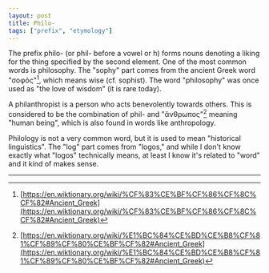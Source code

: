 ```yaml
---
layout: post
title: Philo-
tags: ["prefix", "etymology"]
---
```


The prefix philo- (or phil- before a vowel or h) forms nouns denoting a liking for the thing specified by the second element. One of the most common words is philosophy. The "sophy" part comes from the ancient Greek word "σοφός"[^greek-sofos], which means wise (cf. sophist). The word "philosophy" was once used as "the love of wisdom" (it is rare today).

A philanthropist is a person who acts benevolently towards others. This is considered to be the combination of phil- and "ἄνθρωπος"[^greek-anthropos] meaning "human being", which is also found in words like anthropology.

Philology is not a very common word, but it is used to mean "historical linguistics". The "log" part comes from "logos," and while I don't know exactly what "logos" technically means, at least I know it's related to "word" and it kind of makes sense.

---

[^greek-sofos]: [https://en.wiktionary.org/wiki/%CF%83%CE%BF%CF%86%CF%8C%CF%82#Ancient_Greek](https://en.wiktionary.org/wiki/%CF%83%CE%BF%CF%86%CF%8C%CF%82#Ancient_Greek)
[^greek-anthropos]: [https://en.wiktionary.org/wiki/%E1%BC%84%CE%BD%CE%B8%CF%81%CF%89%CF%80%CE%BF%CF%82#Ancient_Greek](https://en.wiktionary.org/wiki/%E1%BC%84%CE%BD%CE%B8%CF%81%CF%89%CF%80%CE%BF%CF%82#Ancient_Greek)

